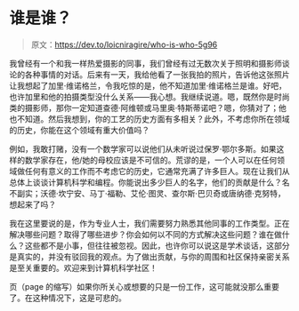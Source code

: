 # 谁是谁？

> 原文：<https://dev.to/loicniragire/who-is-who-5g96>

我曾经有一个和我一样热爱摄影的同事，我们曾经有过无数次关于照明和摄影师谈论的各种事情的对话。后来有一天，我给他看了一张我拍的照片，告诉他这张照片让我想起了加里·维诺格兰，令我吃惊的是，他不知道加里·维诺格兰是谁。好吧，也许加里和他的拍摄类型没什么关系——我心想。我继续说道。嗯，既然你是时尚类的摄影师，那你一定知道查德·阿维顿或马里奥·特斯蒂诺吧？嗯，你猜对了；他也不知道。然后我想到，你的工艺的历史方面有多相关？此外，不考虑你所在领域的历史，你能在这个领域有重大价值吗？

例如，我敢打赌，没有一个数学家可以说他们从未听说过保罗·鄂尔多斯。如果这样的数学家存在，他/她的母校应该是不可信的。荒谬的是，一个人可以在任何领域做任何有意义的工作而不考虑它的历史，它通常充满了许多巨人。现在让我们从总体上谈谈计算机科学和编程。你能说出多少巨人的名字，他们的贡献是什么？名不副实；沃德·坎宁安、马丁·福勒、艾伦·图灵、查尔斯·巴贝奇或唐纳德·克努特，想起来了吗？

我在这里要说的是，作为专业人士，我们需要努力熟悉其他同事的工作类型。正在解决哪些问题？取得了哪些进步？你会如何以不同的方式解决这些问题？谁在做什么？这些都不是小事，但往往被忽视。因此，也许你可以说这是学术谈话，这部分是真实的，并没有驳回我的观点。为了做出贡献，与你的周围和社区保持亲密关系是至关重要的。欢迎来到计算机科学社区！

页（page 的缩写）如果你所关心或想要的只是一份工作，这可能就没那么重要了。在这种情况下，这是可悲的。